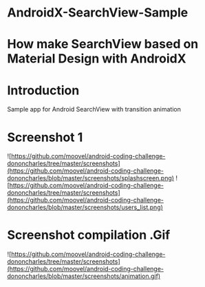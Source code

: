 # AndroidX-SearchView-Sample

# How make SearchView based on Material Design with AndroidX

# Introduction
Sample app for Android SearchView with transition animation 

# Screenshot 1
![https://github.com/moovel/android-coding-challenge-dononcharles/tree/master/screenshots](https://github.com/moovel/android-coding-challenge-dononcharles/blob/master/screenshots/splashscreen.png)
![https://github.com/moovel/android-coding-challenge-dononcharles/tree/master/screenshots](https://github.com/moovel/android-coding-challenge-dononcharles/blob/master/screenshots/users_list.png)

# Screenshot compilation .Gif
![https://github.com/moovel/android-coding-challenge-dononcharles/tree/master/screenshots](https://github.com/moovel/android-coding-challenge-dononcharles/blob/master/screenshots/animation.gif)

